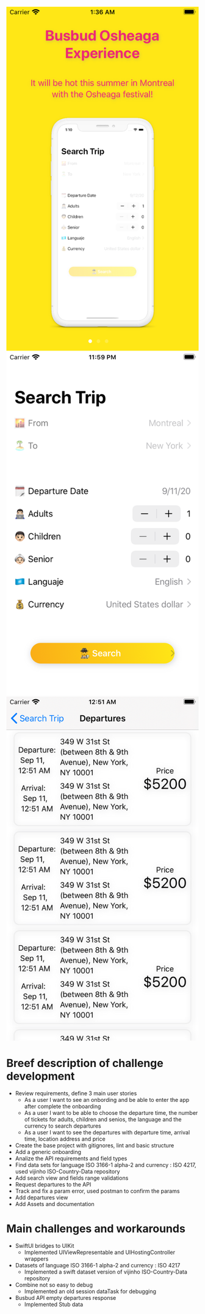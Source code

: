 
![onboarding](/screenshots/Onboarding.png?raw=true "Onboarding")
![search](/screenshots/Search.png?raw=true "Search")
![departures](/screenshots/Departures.png?raw=true "Departures")


# Breef description of challenge development

- Review requirements, define 3 main user stories
  - As a user I want to see an onbording and be able to enter the app after complete the onboarding
  - As a user I want to be able to choose the departure time, the number of tickets for adults, children and senios, the language and the currency to search departures
  - As a user I want to see the departures with departure time, arrival time, location address and  price
- Create the base project with gitignores, lint and basic structure
- Add a generic onboarding
- Analize the API requirements and field types
- Find data sets for language ISO 3166-1 alpha-2 and currency : ISO 4217, used vijinho ISO-Country-Data repository
- Add search view and fields range validations
- Request departures to the API
- Track and fix a param error, used postman to confirm the params
- Add departures view
- Add Assets and documentation

# Main challenges and workarounds
- SwiftUI bridges to UIKit
  - Implemented UIViewRepresentable and UIHostingController wrappers
- Datasets of language ISO 3166-1 alpha-2 and currency : ISO 4217
  - Implemented a swift dataset version of vijinho ISO-Country-Data repository
- Combine not so easy to debug
  - Implemented an old session dataTask for debugging
- Busbud API empty departures response
  - Implemented Stub data
